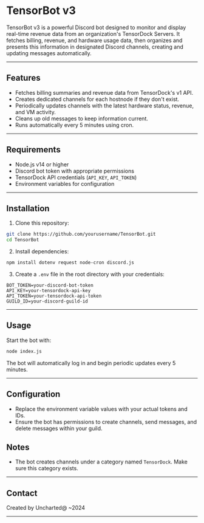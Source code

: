 # TensorBot v3

TensorBot v3 is a powerful Discord bot designed to monitor and display real-time revenue data from an organization's TensorDock Servers. It fetches billing, revenue, and hardware usage data, then organizes and presents this information in designated Discord channels, creating and updating messages automatically.

---

## Features

- Fetches billing summaries and revenue data from TensorDock's v1 API.
- Creates dedicated channels for each hostnode if they don't exist.
- Periodically updates channels with the latest hardware status, revenue, and VM activity.
- Cleans up old messages to keep information current.
- Runs automatically every 5 minutes using cron.

---

## Requirements

- Node.js v14 or higher
- Discord bot token with appropriate permissions
- TensorDock API credentials (`API_KEY`, `API_TOKEN`)
- Environment variables for configuration

---

## Installation

1. Clone this repository:

```bash
git clone https://github.com/yourusername/TensorBot.git
cd TensorBot
```

2. Install dependencies:

```bash
npm install dotenv request node-cron discord.js
```

3. Create a `.env` file in the root directory with your credentials:

```env
BOT_TOKEN=your-discord-bot-token
API_KEY=your-tensordock-api-key
API_TOKEN=your-tensordock-api-token
GUILD_ID=your-discord-guild-id
```

---

## Usage

Start the bot with:

```bash
node index.js
```

The bot will automatically log in and begin periodic updates every 5 minutes.

---

## Configuration

- Replace the environment variable values with your actual tokens and IDs.
- Ensure the bot has permissions to create channels, send messages, and delete messages within your guild.



## Notes

- The bot creates channels under a category named `TensorDock`. Make sure this category exists.

---

## Contact

Created by Uncharted@ ~2024

---

